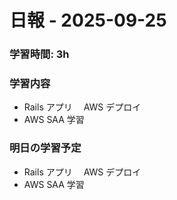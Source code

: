 # 日報 - 2025-09-25

### 学習時間: 3h

### 学習内容

- Rails アプリ　 AWS デプロイ
- AWS SAA 学習

### 明日の学習予定

- Rails アプリ　 AWS デプロイ
- AWS SAA 学習
